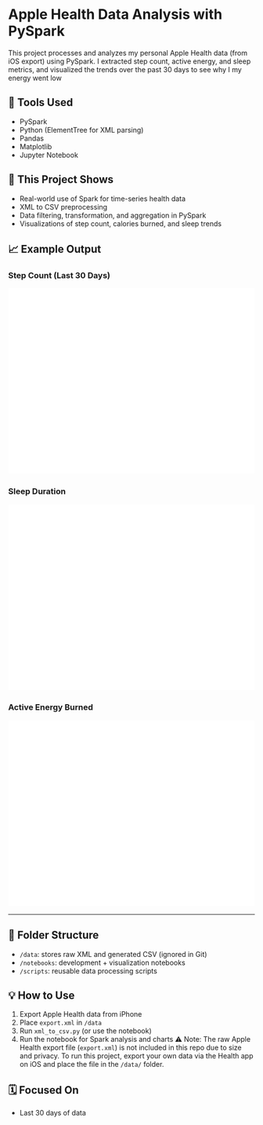 # Apple Health Data Analysis with PySpark
This project processes and analyzes my personal Apple Health data (from iOS export) using PySpark. I extracted step count, active energy, and sleep metrics, and visualized the trends over the past 30 days to see why I my energy went low

## 🔧 Tools Used

- PySpark
- Python (ElementTree for XML parsing)
- Pandas
- Matplotlib
- Jupyter Notebook

## 🧠 This Project Shows

- Real-world use of Spark for time-series health data
- XML to CSV preprocessing
- Data filtering, transformation, and aggregation in PySpark
- Visualizations of step count, calories burned, and sleep trends

## 📈 Example Output

###  Step Count (Last 30 Days)
![Step Count](notebooks/step_trend.png)

###  Sleep Duration
![Sleep Duration](notebooks/sleep_trend.png)

###  Active Energy Burned
![Active Energy](notebooks/energy_trend.png)

---
## 📁 Folder Structure

- `/data`: stores raw XML and generated CSV (ignored in Git)
- `/notebooks`: development + visualization notebooks
- `/scripts`: reusable data processing scripts

## 💡 How to Use

1. Export Apple Health data from iPhone
2. Place `export.xml` in `/data`
3. Run `xml_to_csv.py` (or use the notebook)
4. Run the notebook for Spark analysis and charts
⚠️ Note: The raw Apple Health export file (`export.xml`) is not included in this repo due to size and privacy. To run this project, export your own data via the Health app on iOS and place the file in the `/data/` folder.

## 🗓️ Focused On
- Last 30 days of data
